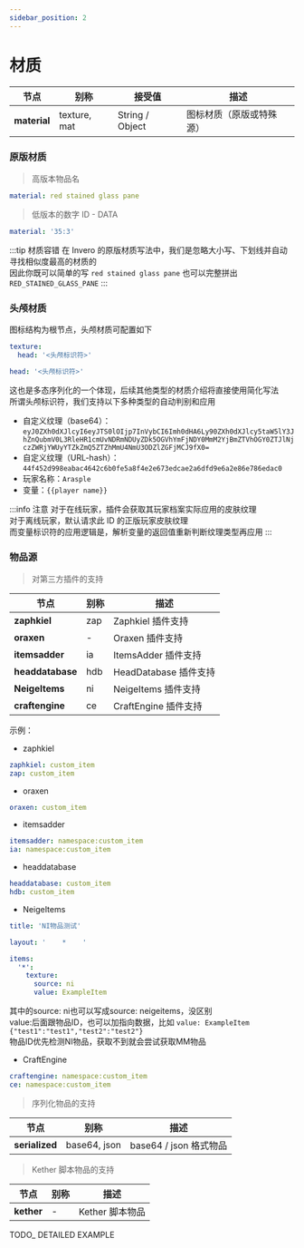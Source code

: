 ```yaml
---
sidebar_position: 2
---
```


# 材质

| **节点**              | 别称                   | 接受值             | 描述              |
|---------------------|----------------------|-----------------|-----------------|
| **material**        | texture, mat         | String / Object | 图标材质（原版或特殊源）    |

### 原版材质

> 高版本物品名  

```yaml
material: red stained glass pane
```

> 低版本的数字 ID - DATA

```yaml
material: '35:3'
```

:::tip 材质容错
在 Invero 的原版材质写法中，我们是忽略大小写、下划线并自动寻找相似度最高的材质的  
因此你既可以简单的写 `red stained glass pane` 也可以完整拼出 `RED_STAINED_GLASS_PANE`
:::

### 头颅材质

图标结构为根节点，头颅材质可配置如下

```yaml title=标准写法
texture:
  head: '<头颅标识符>'
```

```yaml title=简化写法
head: '<头颅标识符>'
```

这也是多态序列化的一个体现，后续其他类型的材质介绍将直接使用简化写法  
所谓头颅标识符，我们支持以下多种类型的自动判别和应用

- 自定义纹理（base64）：`eyJ0ZXh0dXJlcyI6eyJTS0lOIjp7InVybCI6Imh0dHA6Ly90ZXh0dXJlcy5taW5lY3JhZnQubmV0L3RleHR1cmUvNDRmNDUyZDk5OGVhYmFjNDY0MmM2YjBmZTVhOGY0ZTJlNjczZWRjYWUyYTZkZmQ5ZTZhMmU4NmU3ODZlZGFjMCJ9fX0=`
- 自定义纹理（URL-hash）：`44f452d998eabac4642c6b0fe5a8f4e2e673edcae2a6dfd9e6a2e86e786edac0`
- 玩家名称：`Arasple`
- 变量：`{{player name}}`


:::info 注意
对于在线玩家，插件会获取其玩家档案实际应用的皮肤纹理  
对于离线玩家，默认请求此 ID 的正版玩家皮肤纹理  
而变量标识符的应用逻辑是，解析变量的返回值重新判断纹理类型再应用
:::

### 物品源

> 对第三方插件的支持  

| **节点**           | 别称     | 描述                 |
|------------------|--------|-------------------------|
| **zaphkiel**     | zap    | Zaphkiel 插件支持        |
| **oraxen**       | -      | Oraxen 插件支持          |
| **itemsadder**   | ia     | ItemsAdder 插件支持      |
| **headdatabase** | hdb    | HeadDatabase 插件支持    |
| **NeigeItems**   | ni     | NeigeItems 插件支持      |
| **craftengine**  | ce     | CraftEngine 插件支持     |

示例：

- zaphkiel

```yaml
zaphkiel: custom_item
zap: custom_item
```

- oraxen

```yaml
oraxen: custom_item
```

- itemsadder

```yaml
itemsadder: namespace:custom_item
ia: namespace:custom_item
```

- headdatabase

```yaml
headdatabase: custom_item
hdb: custom_item
```

- NeigeItems

```yaml
title: 'NI物品测试'

layout: '    *    '

items:
  '*':
    texture:
      source: ni
      value: ExampleItem
```

其中的source: ni也可以写成source: neigeitems，没区别  
value:后面跟物品ID，也可以加指向数据，比如 `value: ExampleItem {"test1":"test1","test2":"test2"}`  
物品ID优先检测NI物品，获取不到就会尝试获取MM物品

- CraftEngine

```yaml
craftengine: namespace:custom_item
ce: namespace:custom_item
```

> 序列化物品的支持

| **节点**         | 别称           | 描述                 |
|----------------|--------------|--------------------|
| **serialized** | base64, json | base64 / json 格式物品 |

> Kether 脚本物品的支持

| **节点**     | 别称  | 描述          |
|------------|-----|-------------|
| **kether** | -   | Kether 脚本物品 |

TODO_ DETAILED EXAMPLE
